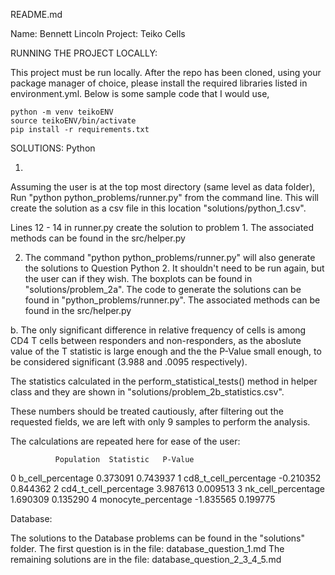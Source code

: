 README.md

Name: Bennett Lincoln
Project: Teiko Cells

RUNNING THE PROJECT LOCALLY: 

This project must be run locally. After the repo has been cloned, using your package manager of choice, please install the required libraries listed in environment.yml. Below is some sample code that I would use, 

    python -m venv teikoENV
    source teikoENV/bin/activate
    pip install -r requirements.txt


SOLUTIONS:
Python

1.
Assuming the user is at the top most directory (same level as data folder), Run "python python_problems/runner.py" from the command line. This will create the solution as a csv file in this location "solutions/python_1.csv". 

Lines 12 - 14 in runner.py create the solution to problem 1. The associated methods can be found in the src/helper.py

2. The command "python python_problems/runner.py" will also generate the solutions to Question Python 2. It shouldn't need to be run again, but the user can if they wish. The boxplots can be found in "solutions/problem_2a". The code to generate the solutions can be found in "python_problems/runner.py". The associated methods can be found in the src/helper.py

b. The only significant difference in relative frequency of cells is among CD4 T cells between responders and non-responders, as the aboslute value of the T statistic is large enough and the the P-Value small enough, to be considered significant (3.988 and .0095 respectively). 

The statistics calculated in the perform_statistical_tests() method in helper class and they are shown in "solutions/problem_2b_statistics.csv". 

These numbers should be treated cautiously, after filtering out the requested fields, we are left with only 9 samples to perform the analysis. 

The calculations are repeated here for ease of the user:

              Population  Statistic   P-Value
0      b_cell_percentage   0.373091  0.743937
1  cd8_t_cell_percentage  -0.210352  0.844362
2  cd4_t_cell_percentage   3.987613  0.009513
3     nk_cell_percentage   1.690309  0.135290
4    monocyte_percentage  -1.835565  0.199775

Database:

The solutions to the Database problems can be found in the "solutions" folder. The first question is in the file: database_question_1.md 
The remaining solutions are in the file: database_question_2_3_4_5.md